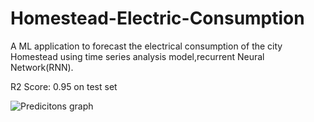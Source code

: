 # Homestead-Electric-Consumption
A ML application to forecast the electrical consumption of the city Homestead using time series analysis model,recurrent Neural Network(RNN).

R2 Score: 0.95 on test set

![Predicitons graph](https://github.com/ajtheb/Homestead-Electric-Consumption/raw/master/graph.PNG)
